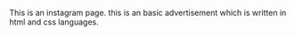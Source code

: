 This is an instagram page. this is an basic advertisement which is written in html and css languages.
